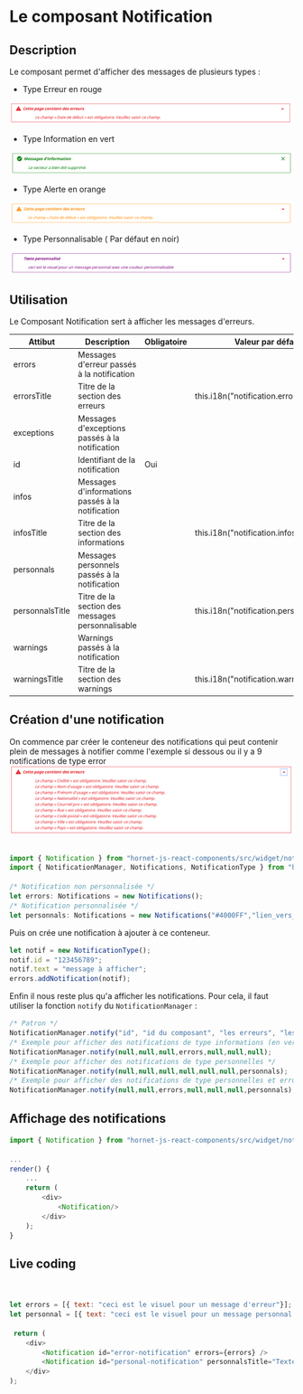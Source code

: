# Le composant Notification

## Description

Le composant permet d'afficher des messages de plusieurs types :
- Type Erreur en rouge

![notification](../sources/notification/notification.png)

- Type Information en vert

![notification](../sources/notification/notification-ok.png)

- Type Alerte en orange

![notification](../sources/notification/notification-alerte.png)

- Type Personnalisable ( Par défaut en noir)

![notification](../sources/notification/notification-personnelle.png)

## Utilisation

Le Composant Notification sert à afficher les messages d'erreurs.

| Attibut          | Description                                                        | Obligatoire | Valeur par défaut                         | Type|
| ---------------- | ------------------------------------------------------------------ | ------------| ----------------------------------------- |-----|
| errors           | Messages d'erreur passés à la notification                         | ||any|
| errorsTitle      | Titre de la section des erreurs                                    | |this.i18n("notification.errorsTitle")     |string|
| exceptions       | Messages d'exceptions passés à la notification                     |  ||Array<BaseError>|
| id               | Identifiant de la notification                                     |Oui ||string|
| infos            | Messages d'informations passés à la notification                   | ||any|
| infosTitle       | Titre de la section des informations                               | |this.i18n("notification.infosTitle")      |string|
| personnals       | Messages personnels passés à la notification                       | ||any|
| personnalsTitle  | Titre de la section des messages personnalisable                   | |this.i18n("notification.personnalsTitle") |string|
| warnings         | Warnings passés à la notification                                  | ||any|
| warningsTitle    | Titre de la section des warnings                                   | |this.i18n("notification.warningsTitle")   |string|

## Création d'une notification

On commence par créer le conteneur des notifications qui peut contenir plein de messages à notifier comme l'exemple si dessous ou il y a 9 notifications de type error
![notification](../sources/notification/notifications.png)

```javascript

import { Notification } from "hornet-js-react-components/src/widget/notification/notification";
import { NotificationManager, Notifications, NotificationType } from "hornet-js-core/src/notification/notification-manager";

/* Notification non personnalisée */
let errors: Notifications = new Notifications();
/* Notification personnalisée */
let personnals: Notifications = new Notifications("#4000FF","lien_vers_un_icone");
```
Puis on crée une notification à ajouter à ce conteneur.
```javascript
let notif = new NotificationType();
notif.id = "123456789";
notif.text = "message à afficher";
errors.addNotification(notif);
```
Enfin il nous reste plus qu'a afficher les notifications. Pour cela, il faut utiliser la fonction `notify` du `NotificationManager` : 
```javascript
/* Patron */
NotificationManager.notify("id", "id du composant", "les erreurs", "les informations","les exceptions","Les alertes","les personnels");
/* Exemple pour afficher des notifications de type informations (en vert) */
NotificationManager.notify(null,null,null,errors,null,null,null);
/* Exemple pour afficher des notifications de type personnelles */
NotificationManager.notify(null,null,null,null,null,null,personnals);
/* Exemple pour afficher des notifications de type personnelles et errors */
NotificationManager.notify(null,null,errors,null,null,null,personnals);

```

## Affichage des notifications

```javascript
import { Notification } from "hornet-js-react-components/src/widget/notification/notification";

...
render() {
    ...
    return (
        <div>
            <Notification/>
        </div>
    );
}
```

## Live coding 

```javascript showroom


let errors = [{ text: "ceci est le visuel pour un message d'erreur"}];
let personnal = [{ text: "ceci est le visuel pour un message personnal avec une couleur personnalisable"}];

 return (
    <div>
        <Notification id="error-notification" errors={errors} />
        <Notification id="personal-notification" personnalsTitle="Texte personnalisé"  color="purple" personnals={personnal}/>
    </div>
);

```